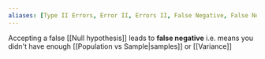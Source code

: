 ```yaml
---
aliases: [Type II Errors, Error II, Errors II, False Negative, False Negative]
---
```


Accepting a false [[Null hypothesis]] leads to **false negative** i.e. means you didn't have enough [[Population vs Sample|samples]] or [[Variance]]
